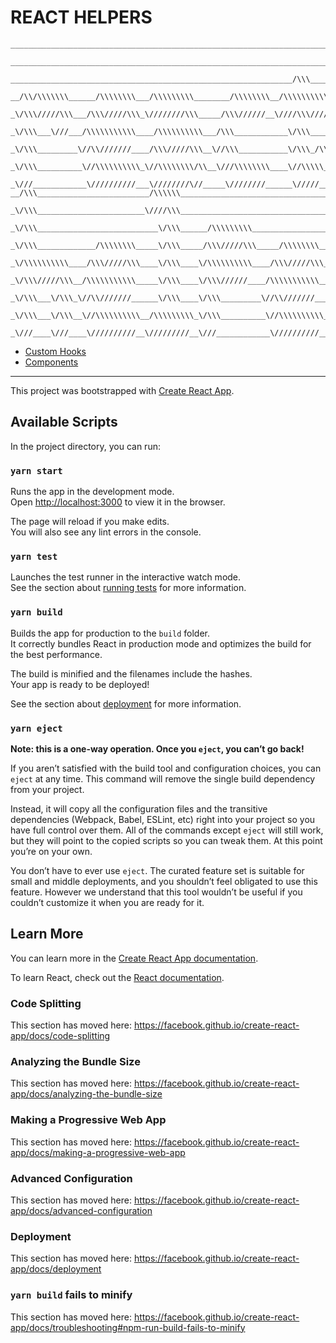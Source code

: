 # REACT HELPERS

```
_________________________________________________________________________
 _________________________________________________________________________
  _______________________________________________________________/\\\______
   __/\\/\\\\\\\______/\\\\\\\\___/\\\\\\\\\________/\\\\\\\\__/\\\\\\\\\\\_
    _\/\\\/////\\\___/\\\/////\\\_\////////\\\_____/\\\//////__\////\\\////__
     _\/\\\___\///___/\\\\\\\\\\\____/\\\\\\\\\\___/\\\____________\/\\\______
      _\/\\\_________\//\\///////____/\\\/////\\\__\//\\\___________\/\\\_/\\__
       _\/\\\__________\//\\\\\\\\\\_\//\\\\\\\\/\\__\///\\\\\\\\____\//\\\\\___
        _\///____________\//////////___\////////\//_____\////////______\/////____
__/\\\_________________________/\\\\\\____________________________________________________________
 _\/\\\________________________\////\\\____________________________________________________________
  _\/\\\___________________________\/\\\______/\\\\\\\\\____________________________________________
   _\/\\\_____________/\\\\\\\\_____\/\\\_____/\\\/////\\\_____/\\\\\\\\___/\\/\\\\\\\___/\\\\\\\\\\_
    _\/\\\\\\\\\\____/\\\/////\\\____\/\\\____\/\\\\\\\\\\____/\\\/////\\\_\/\\\/////\\\_\/\\\//////__
     _\/\\\/////\\\__/\\\\\\\\\\\_____\/\\\____\/\\\//////____/\\\\\\\\\\\__\/\\\___\///__\/\\\\\\\\\\_
      _\/\\\___\/\\\_\//\\///////______\/\\\____\/\\\_________\//\\///////___\/\\\_________\////////\\\_
       _\/\\\___\/\\\__\//\\\\\\\\\\__/\\\\\\\\\_\/\\\__________\//\\\\\\\\\\_\/\\\__________/\\\\\\\\\\_
        _\///____\///____\//////////__\/////////__\///____________\//////////__\///__________\//////////__
```

- [Custom Hooks](./src/customHooks)
- [Components](./src/components)

-----

This project was bootstrapped with [Create React App](https://github.com/facebook/create-react-app).

## Available Scripts

In the project directory, you can run:

### `yarn start`

Runs the app in the development mode.<br />
Open [http://localhost:3000](http://localhost:3000) to view it in the browser.

The page will reload if you make edits.<br />
You will also see any lint errors in the console.

### `yarn test`

Launches the test runner in the interactive watch mode.<br />
See the section about [running tests](https://facebook.github.io/create-react-app/docs/running-tests) for more information.

### `yarn build`

Builds the app for production to the `build` folder.<br />
It correctly bundles React in production mode and optimizes the build for the best performance.

The build is minified and the filenames include the hashes.<br />
Your app is ready to be deployed!

See the section about [deployment](https://facebook.github.io/create-react-app/docs/deployment) for more information.

### `yarn eject`

**Note: this is a one-way operation. Once you `eject`, you can’t go back!**

If you aren’t satisfied with the build tool and configuration choices, you can `eject` at any time. This command will remove the single build dependency from your project.

Instead, it will copy all the configuration files and the transitive dependencies (Webpack, Babel, ESLint, etc) right into your project so you have full control over them. All of the commands except `eject` will still work, but they will point to the copied scripts so you can tweak them. At this point you’re on your own.

You don’t have to ever use `eject`. The curated feature set is suitable for small and middle deployments, and you shouldn’t feel obligated to use this feature. However we understand that this tool wouldn’t be useful if you couldn’t customize it when you are ready for it.

## Learn More

You can learn more in the [Create React App documentation](https://facebook.github.io/create-react-app/docs/getting-started).

To learn React, check out the [React documentation](https://reactjs.org/).

### Code Splitting

This section has moved here: https://facebook.github.io/create-react-app/docs/code-splitting

### Analyzing the Bundle Size

This section has moved here: https://facebook.github.io/create-react-app/docs/analyzing-the-bundle-size

### Making a Progressive Web App

This section has moved here: https://facebook.github.io/create-react-app/docs/making-a-progressive-web-app

### Advanced Configuration

This section has moved here: https://facebook.github.io/create-react-app/docs/advanced-configuration

### Deployment

This section has moved here: https://facebook.github.io/create-react-app/docs/deployment

### `yarn build` fails to minify

This section has moved here: https://facebook.github.io/create-react-app/docs/troubleshooting#npm-run-build-fails-to-minify
